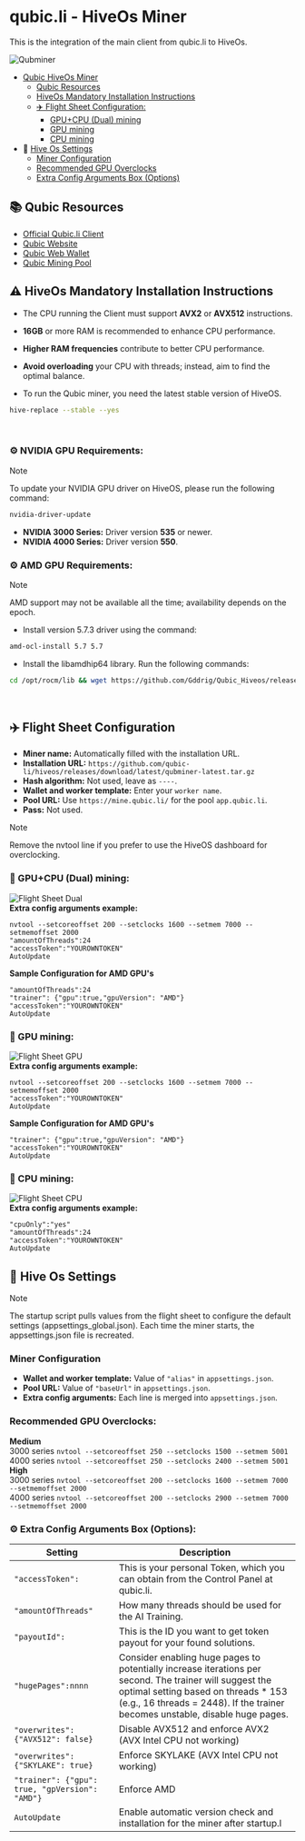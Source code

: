 # qubic.li - HiveOs Miner
This is the integration of the main client from qubic.li to HiveOs.

![Qubminer](/img/Header.png)

- [Qubic HiveOs Miner](#qubicli---hiveos-miner)
  - [Qubic Resources](#-qubic-resources)
  - [HiveOs Mandatory Installation Instructions](#warning-hiveos-mandatory-installation-instructions)
  - [✈️ Flight Sheet Configuration:](#️-flight-sheet-configuration)
    - [GPU+CPU (Dual) mining](#-gpucpu-dual-mining)
    - [GPU mining](#-gpu-mining)
    - [CPU mining](#-cpu-mining)
- 🔧 [Hive Os Settings](#-hive-os-settings)
    - [Miner Configuration](#miner-configuration)
    - [Recommended GPU Overclocks](#recommended-gpu-overclocks)
    - [Extra Config Arguments Box (Options)](#️-extra-config-arguments-box-options)



## 📚 Qubic Resources

- [Official Qubic.li Client](https://github.com/qubic-li/client?tab=readme-ov-file#download)
- [Qubic Website](https://web.qubic.li/)
- [Qubic Web Wallet](https://wallet.qubic.org/)
- [Qubic Mining Pool](https://app.qubic.li/public/)

## :warning: HiveOs Mandatory Installation Instructions
- The CPU running the Client must support **AVX2** or **AVX512** instructions.
- **16GB** or more RAM is recommended to enhance CPU performance.
- **Higher RAM frequencies** contribute to better CPU performance.
- **Avoid overloading** your CPU with threads; instead, aim to find the optimal balance.

- To run the Qubic miner, you need the latest stable version of HiveOS.
```sh
hive-replace --stable --yes
```

<br/>

### **⚙️ NVIDIA GPU Requirements:**
> [!NOTE]
> To update your NVIDIA GPU driver on HiveOS, please run the following command:
```sh
nvidia-driver-update
```
- **NVIDIA 3000 Series:** Driver version **535** or newer.
- **NVIDIA 4000 Series:** Driver version **550**.


### **⚙️ AMD GPU Requirements:**
> [!NOTE]
> AMD support may not be available all the time; availability depends on the epoch.

- Install version 5.7.3 driver using the command:
```sh
amd-ocl-install 5.7 5.7
```
- Install the libamdhip64 library. 
Run the following commands:
```sh
cd /opt/rocm/lib && wget https://github.com/Gddrig/Qubic_Hiveos/releases/download/0.4.1/libamdhip64.so.zip && unzip libamdhip64.so.zip && chmod +rwx /opt/rocm/lib/* && rm libamdhip64.so.zip && cd / && ldconfig
```

<br>

## ✈️ Flight Sheet Configuration

- **Miner name:** Automatically filled with the installation URL.
- **Installation URL:** `https://github.com/qubic-li/hiveos/releases/download/latest/qubminer-latest.tar.gz`
- **Hash algorithm:** Not used, leave as `----`.
- **Wallet and worker template:** Enter your `worker name`. 
- **Pool URL:** Use `https://mine.qubic.li/` for the pool `app.qubic.li`.
- **Pass:** Not used.
  
> [!NOTE]
> Remove the nvtool line if you prefer to use the HiveOS dashboard for overclocking.

### 🔨 GPU+CPU (Dual) mining:
![Flight Sheet Dual](/img/FlightSheetDual.png)
<br>
**Extra config arguments example:**
```
nvtool --setcoreoffset 200 --setclocks 1600 --setmem 7000 --setmemoffset 2000
"amountOfThreads":24
"accessToken":"YOUROWNTOKEN"
AutoUpdate
```

**Sample Configuration for AMD GPU's**
```
"amountOfThreads":24
"trainer": {"gpu":true,"gpuVersion": "AMD"}
"accessToken":"YOUROWNTOKEN"
AutoUpdate
```

### 🔨 GPU mining:
![Flight Sheet GPU](/img/FlightSheetGPU.png)
<br>
**Extra config arguments example:**
```
nvtool --setcoreoffset 200 --setclocks 1600 --setmem 7000 --setmemoffset 2000
"accessToken":"YOUROWNTOKEN"
AutoUpdate
```

**Sample Configuration for AMD GPU's**
```
"trainer": {"gpu":true,"gpuVersion": "AMD"}
"accessToken":"YOUROWNTOKEN"
AutoUpdate
```

### 🔨 CPU mining:
![Flight Sheet CPU](/img/FlightSheetCPU.png)
<br>
**Extra config arguments example:**
```
"cpuOnly":"yes"
"amountOfThreads":24
"accessToken":"YOUROWNTOKEN"
AutoUpdate
```

## 🔧 Hive Os Settings
> [!NOTE]
> The startup script pulls values from the flight sheet to configure the default settings (appsettings_global.json). Each time the miner starts, the appsettings.json file is recreated.

### Miner Configuration

- **Wallet and worker template:** Value of `"alias"` in `appsettings.json`.
- **Pool URL:** Value of `"baseUrl"` in `appsettings.json`.
- **Extra config arguments:** Each line is merged into `appsettings.json`.

### Recommended GPU Overclocks:  
**Medium**  
3000 series ```nvtool --setcoreoffset 250 --setclocks 1500 --setmem 5001```  
4000 series ```nvtool --setcoreoffset 250 --setclocks 2400 --setmem 5001```  
**High**  
3000 series ```nvtool --setcoreoffset 200 --setclocks 1600 --setmem 7000 --setmemoffset 2000```  
4000 series ```nvtool --setcoreoffset 200 --setclocks 2900 --setmem 7000 --setmemoffset 2000```  


### ⚙️ Extra Config Arguments Box (Options):

| Setting | Description                                                                                                                                                                                                                                  |
| ---- |----------------------------------------------------------------------------------------------------------------------------------------------------------------------------------------------------------------------------------------------|
| ```"accessToken":``` | This is your personal Token, which you can obtain from the Control Panel at qubic.li. |
|  ```"amountOfThreads"``` | How many threads should be used for the AI Training.	|
| ```"payoutId":``` | This is the ID you want to get token payout for your found solutions. |
| ```"hugePages":nnnn``` | Consider enabling huge pages to potentially increase iterations per second. The trainer will suggest the optimal setting based on threads * 153 (e.g., 16 threads = 2448). If the trainer becomes unstable, disable huge pages. |
|  ```"overwrites": {"AVX512": false}``` | Disable AVX512 and enforce AVX2 (AVX Intel CPU not working) |
| ```"overwrites": {"SKYLAKE": true}```  | Enforce SKYLAKE (AVX Intel CPU not working)|
| ```"trainer": {"gpu": true, "gpVersion": "AMD"}```  | Enforce AMD |
| ```AutoUpdate```  | Enable automatic version check and installation for the miner after startup.l|

<!--

<br>

### 🧪 Advanced Settings:
```json
"idleSettings": {
  "command": "ping",
  "arguments": "google.com"
}
```

-->

